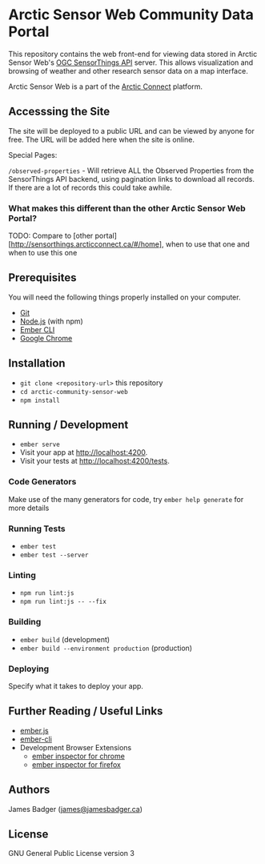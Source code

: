 # Arctic Sensor Web Community Data Portal

This repository contains the web front-end for viewing data stored in Arctic Sensor Web's [OGC SensorThings API][] server. This allows visualization and browsing of weather and other research sensor data on a map interface.

Arctic Sensor Web is a part of the [Arctic Connect][] platform.

[Arctic Connect]: http://arcticconnect.ca
[OGC SensorThings API]: http://docs.opengeospatial.org/is/15-078r6/15-078r6.html

## Accesssing the Site

The site will be deployed to a public URL and can be viewed by anyone for free. The URL will be added here when the site is online.

Special Pages:

`/observed-properties` - Will retrieve ALL the Observed Properties from the SensorThings API backend, using pagination links to download all records. If there are a lot of records this could take awhile.

### What makes this different than the other Arctic Sensor Web Portal?

TODO: Compare to [other portal][http://sensorthings.arcticconnect.ca/#/home], when to use that one and when to use this one

## Prerequisites

You will need the following things properly installed on your computer.

* [Git](https://git-scm.com/)
* [Node.js](https://nodejs.org/) (with npm)
* [Ember CLI](https://ember-cli.com/)
* [Google Chrome](https://google.com/chrome/)

## Installation

* `git clone <repository-url>` this repository
* `cd arctic-community-sensor-web`
* `npm install`

## Running / Development

* `ember serve`
* Visit your app at [http://localhost:4200](http://localhost:4200).
* Visit your tests at [http://localhost:4200/tests](http://localhost:4200/tests).

### Code Generators

Make use of the many generators for code, try `ember help generate` for more details

### Running Tests

* `ember test`
* `ember test --server`

### Linting

* `npm run lint:js`
* `npm run lint:js -- --fix`

### Building

* `ember build` (development)
* `ember build --environment production` (production)

### Deploying

Specify what it takes to deploy your app.

## Further Reading / Useful Links

* [ember.js](https://emberjs.com/)
* [ember-cli](https://ember-cli.com/)
* Development Browser Extensions
  * [ember inspector for chrome](https://chrome.google.com/webstore/detail/ember-inspector/bmdblncegkenkacieihfhpjfppoconhi)
  * [ember inspector for firefox](https://addons.mozilla.org/en-US/firefox/addon/ember-inspector/)

## Authors

James Badger (<james@jamesbadger.ca>)

## License

GNU General Public License version 3
